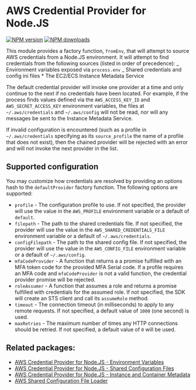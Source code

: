 # AWS Credential Provider for Node.JS

[![NPM version](https://img.shields.io/npm/v/@aws-sdk/credential-provider-node/preview.svg)](https://www.npmjs.com/package/@aws-sdk/credential-provider-node)
[![NPM downloads](https://img.shields.io/npm/dm/@aws-sdk/credential-provider-node.svg)](https://www.npmjs.com/package/@aws-sdk/credential-provider-node)

This module provides a factory function, `fromEnv`, that will attempt to source
AWS credentials from a Node.JS environment. It will attempt to find credentials
from the following sources (listed in order of precedence):
_ Environment variables exposed via `process.env`
_ Shared credentials and config ini files \* The EC2/ECS Instance Metadata Service

The default credential provider will invoke one provider at a time and only
continue to the next if no credentials have been located. For example, if the
process finds values defined via the `AWS_ACCESS_KEY_ID` and
`AWS_SECRET_ACCESS_KEY` environment variables, the files at `~/.aws/credentials`
and `~/.aws/config` will not be read, nor will any messages be sent to the
Instance Metadata Service.

If invalid configuration is encountered (such as a profile in
`~/.aws/credentials` specifying as its `source_profile` the name of a profile
that does not exist), then the chained provider will be rejected with an error
and will not invoke the next provider in the list.

## Supported configuration

You may customize how credentials are resolved by providing an options hash to
the `defaultProvider` factory function. The following options are
supported:

- `profile` - The configuration profile to use. If not specified, the provider
  will use the value in the `AWS_PROFILE` environment variable or a default of
  `default`.
- `filepath` - The path to the shared credentials file. If not specified, the
  provider will use the value in the `AWS_SHARED_CREDENTIALS_FILE` environment
  variable or a default of `~/.aws/credentials`.
- `configFilepath` - The path to the shared config file. If not specified, the
  provider will use the value in the `AWS_CONFIG_FILE` environment variable or a
  default of `~/.aws/config`.
- `mfaCodeProvider` - A function that returns a a promise fulfilled with an
  MFA token code for the provided MFA Serial code. If a profile requires an MFA
  code and `mfaCodeProvider` is not a valid function, the credential provider
  promise will be rejected.
- `roleAssumer` - A function that assumes a role and returns a promise
  fulfilled with credentials for the assumed role. If not specified, the SDK
  will create an STS client and call its `assumeRole` method.
- `timeout` - The connection timeout (in milliseconds) to apply to any remote
  requests. If not specified, a default value of `1000` (one second) is used.
- `maxRetries` - The maximum number of times any HTTP connections should be
  retried. If not specified, a default value of `0` will be used.

## Related packages:

- [AWS Credential Provider for Node.JS - Environment Variables](../credential-provider-env)
- [AWS Credential Provider for Node.JS - Shared Configuration Files](../credential-provider-ini)
- [AWS Credential Provider for Node.JS - Instance and Container Metadata](../credential-provider-imds)
- [AWS Shared Configuration File Loader](../shared-ini-file-loader)
